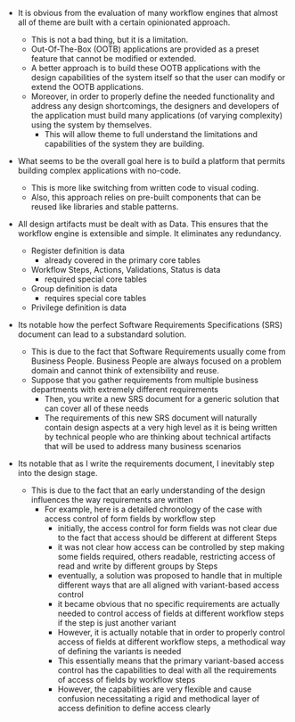 - It is obvious from the evaluation of many workflow engines that almost all of theme are built with a certain opinionated approach.
	- This is not a bad thing, but it is a limitation.
	- Out-Of-The-Box (OOTB) applications are provided as a preset feature that cannot be modified or extended.
	- A better approach is to build these OOTB applications with the design capabilities of the system itself so that the user can modify or extend the OOTB applications.
	- Moreover, in order to properly define the needed functionality and address any design shortcomings, the designers and developers of the application must build many applications (of varying complexity) using the system by themselves.
		- This will allow theme to full understand the limitations and capabilities of the system they are building.

- What seems to be the overall goal here is to build a platform that permits building complex applications with no-code.
	- This is more like switching from written code to visual coding.
	- Also, this approach relies on pre-built components that can be reused like libraries and stable patterns.

- All design artifacts must be dealt with as Data. This ensures that the workflow engine is extensible and simple. It eliminates any redundancy.
	- Register definition is data
		- already covered in the primary core tables
	- Workflow Steps, Actions, Validations, Status is data
		- required special core tables
	- Group definition is data
		- requires special core tables
	- Privilege definition is data

- Its notable how the perfect Software Requirements Specifications (SRS) document can lead to a substandard solution.
	- This is due to the fact that Software Requirements usually come from Business People. Business People are always focused on a problem domain and cannot think of extensibility and reuse.
	- Suppose that you gather requirements from multiple business departments with extremely different requirements
		- Then, you write a new SRS document for a generic solution that can cover all of these needs
		- The requirements of this new SRS document will naturally contain design aspects at a very high level as it is being written by technical people who are thinking about technical artifacts that will be used to address many business scenarios

- Its notable that as I write the requirements document, I inevitably step into the design stage.
	- This is due to the fact that an early understanding of the design influences the way requirements are written
		- For example, here is a detailed chronology of the case with access control of form fields by workflow step
			- initially, the access control for form fields was not clear due to the fact that access should be different at different Steps
			- it was not clear how access can be controlled by step making some fields required, others readable, restricting access of read and write by different groups by Steps
			- eventually, a solution was proposed to handle that in multiple different ways that are all aligned with variant-based access control
			- it became obvious that no specific requirements are actually needed to control access of fields at different workflow steps if the step is just another variant
			- However, it is actually notable that in order to properly control access of fields at different workflow steps, a methodical way of defining the variants is needed
			- This essentially means that the primary variant-based access control has the capabilities to deal with all the requirements of access of fields by workflow steps
			- However, the capabilities are very flexible and cause confusion necessitating a rigid and methodical layer of access definition to define access clearly
